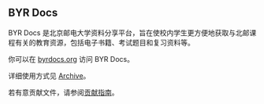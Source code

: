 ## BYR Docs

BYR Docs 是北京邮电大学资料分享平台，旨在使校内学生更方便地获取与北邮课程有关的教育资源，包括电子书籍、考试题目和复习资料等。

你可以在 [byrdocs.org](https://byrdocs.org/) 访问 BYR Docs。

详细使用方式见 [Archive](https://github.com/byrdocs/byrdocs-archive?tab=readme-ov-file#byr-docs-archive)。

若有意贡献文件，请参阅[贡献指南](https://github.com/byrdocs/byrdocs-archive/blob/master/CONTRIBUTING.md)。
